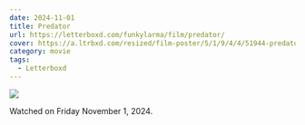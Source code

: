 ```yaml
---
date: 2024-11-01
title: Predator
url: https://letterboxd.com/funkylarma/film/predator/
cover: https://a.ltrbxd.com/resized/film-poster/5/1/9/4/4/51944-predator-0-600-0-900-crop.jpg?v=48eadd2372
category: movie
tags:
  - Letterboxd
---
```


![](https://a.ltrbxd.com/resized/film-poster/5/1/9/4/4/51944-predator-0-600-0-900-crop.jpg?v=48eadd2372)

Watched on Friday November 1, 2024.
